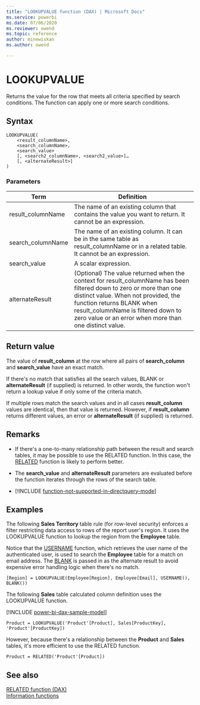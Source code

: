 ```yaml
---
title: "LOOKUPVALUE function (DAX) | Microsoft Docs"
ms.service: powerbi 
ms.date: 07/06/2020
ms.reviewer: owend
ms.topic: reference
author: minewiskan
ms.author: owend

---
```

# LOOKUPVALUE

Returns the value for the row that meets all criteria specified by search conditions. The function can apply one or more search conditions.

## Syntax

```dax
LOOKUPVALUE(
    <result_columnName>,
    <search_columnName>,
    <search_value>
    [, <search2_columnName>, <search2_value>]…
    [, <alternateResult>]
)
```

### Parameters

|Term|Definition|
|--------|--------------|
| result_columnName  |  The name of an existing column that contains the value you want to return.  It cannot be an expression. |
| search_columnName  | The name of an existing column. It can be in the same table as result_columnName or in a related table. It cannot be an expression. |
| search_value | A scalar expression. |
| alternateResult | (Optional) The value returned when the context for result_columnName has been filtered down to zero or more than one distinct value. When not provided, the function returns BLANK when result_columnName is filtered down to zero value or an error when more than one distinct value. |

## Return value

The value of **result_column** at the row where all pairs of **search_column** and **search_value** have an exact match.

If there's no match that satisfies all the search values, BLANK or **alternateResult** (if supplied) is returned. In other words, the function won't return a lookup value if only some of the criteria match.

If multiple rows match the search values and in all cases **result_column** values are identical, then that value is returned. However, if **result_column** returns different values, an error or **alternateResult** (if supplied) is returned.

## Remarks

- If there's a one-to-many relationship path between the result and search tables, it may be possible to use the RELATED function. In this case, the [RELATED](related-function-dax.md) function is likely to perform better.

- The **search_value** and **alternateResult** parameters are evaluated before the function iterates through the rows of the search table.

- [!INCLUDE [function-not-supported-in-directquery-mode](includes/function-not-supported-in-directquery-mode.md)]

## Examples

The following **Sales Territory** table rule (for row-level security) enforces a filter restricting data access to rows of the report user's region. It uses the LOOKUPVALUE function to lookup the region from the **Employee** table.

Notice that the [USERNAME](username-function-dax.md) function, which retrieves the user name of the authenticated user, is used to search the **Employee** table for a match on email address. The [BLANK](blank-function-dax.md) is passed in as the alternate result to avoid expensive error handling logic when there's no match.

```dax
[Region] = LOOKUPVALUE(Employee[Region], Employee[Email], USERNAME(), BLANK())
```

The following **Sales** table calculated column definition uses the LOOKUPVALUE function.

[!INCLUDE [power-bi-dax-sample-model](includes/power-bi-dax-sample-model.md)]

```dax
Product = LOOKUPVALUE('Product'[Product], Sales[ProductKey], 'Product'[ProductKey])
```

However, because there's a relationship between the **Product** and **Sales** tables, it's more efficient to use the RELATED function.

```dax
Product = RELATED('Product'[Product])
```

## See also

[RELATED function (DAX)](related-function-dax.md)  
[Information functions](information-functions-dax.md)  
